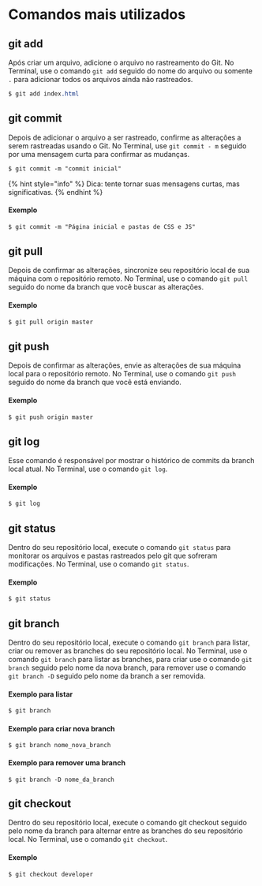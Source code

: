 # Comandos mais utilizados

## git add

Após criar um arquivo, adicione o arquivo no rastreamento do Git. No Terminal, use o comando `git add` seguido do nome do arquivo ou somente `.` para adicionar todos os arquivos ainda não rastreados.

```css
$ git add index.html
```

## git commit

Depois de adicionar o arquivo a ser rastreado, confirme as alterações a serem rastreadas usando o Git. No Terminal, use `git commit - m` seguido por uma mensagem curta para confirmar as mudanças.

```css
$ git commit -m "commit inicial"
```

{% hint style="info" %}
Dica: tente tornar suas mensagens curtas, mas significativas. 
{% endhint %}

#### Exemplo

```css
$ git commit -m "Página inicial e pastas de CSS e JS"
```

## git pull

Depois de confirmar as alterações, sincronize seu repositório local de sua máquina com o repositório remoto. No Terminal, use o comando `git pull` seguido do nome da branch que você buscar as alterações.

#### Exemplo

```css
$ git pull origin master
```


## git push

Depois de confirmar as alterações, envie as alterações de sua máquina local para o repositório remoto. No Terminal, use o comando `git push` seguido do nome da branch que você está enviando.

#### Exemplo

```css
$ git push origin master
```


## git log

Esse comando é responsável por mostrar o histórico de commits da branch local atual. No Terminal, use o comando `git log`.

#### Exemplo

```css
$ git log
```

## git status

Dentro do seu repositório local, execute o comando `git status` para monitorar os arquivos e pastas rastreados pelo git que sofreram modificações. No Terminal, use o comando `git status`.

#### Exemplo

```css
$ git status
```

## git branch

Dentro do seu repositório local, execute o comando `git branch` para listar, criar ou remover as branches do seu repositório local. No Terminal, use o comando `git branch` para listar as branches, para criar use o comando `git branch` seguido pelo nome da nova branch, para remover use o comando `git branch -D` seguido pelo nome da branch a ser removida.

#### Exemplo para listar
```css
$ git branch
```
#### Exemplo para criar nova branch
```
$ git branch nome_nova_branch
```
#### Exemplo para remover uma branch
```
$ git branch -D nome_da_branch
```

## git checkout

Dentro do seu repositório local, execute o comando git checkout seguido pelo nome da branch para alternar entre as branches do seu repositório local. No Terminal, use o comando `git checkout`.

#### Exemplo

```css
$ git checkout developer
```